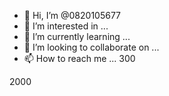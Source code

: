 - 👋 Hi, I’m @0820105677
- 👀 I’m interested in ...
- 🌱 I’m currently learning ...
- 💞️ I’m looking to collaborate on ...
- 📫 How to reach me ...
300
<!---300
0820105677/0820105677 is a ✨ special ✨ repository because its `README.md` (this file) appears on your GitHub profile.
You can click the Preview link to take a look at your changes.
--->2000
